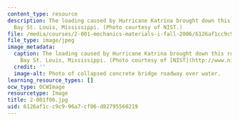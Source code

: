```yaml
---
content_type: resource
description: The loading caused by Hurricane Katrina brought down this roadway over
  Bay St. Louis, Mississippi. (Photo courtesy of NIST.)
file: /media/courses/2-001-mechanics-materials-i-fall-2006/6126af1cc9c996a7cf06d82795560219_2-001f06.jpg
file_type: image/jpeg
image_metadata:
  caption: The loading caused by Hurricane Katrina brought down this roadway over
    Bay St. Louis, Mississippi. (Photo courtesy of [NIST](http://www.nist.gov/).)
  credit: ''
  image-alt: Photo of collapsed concrete bridge roadway over water.
learning_resource_types: []
ocw_type: OCWImage
resourcetype: Image
title: 2-001f06.jpg
uid: 6126af1c-c9c9-96a7-cf06-d82795560219
---
```

